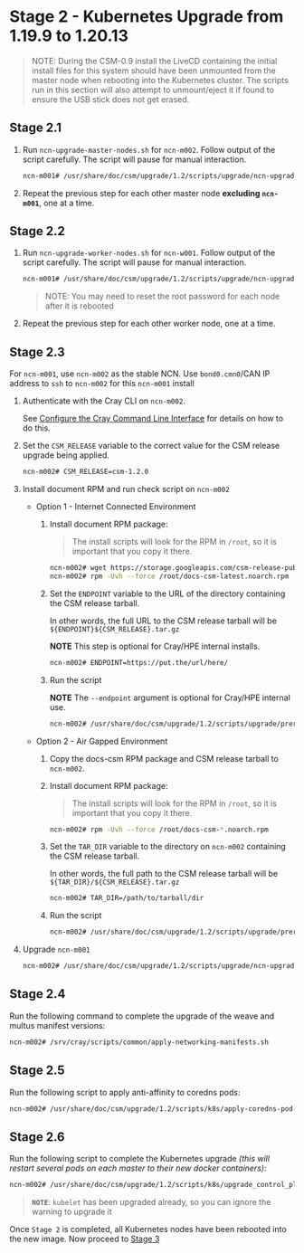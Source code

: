# Stage 2 - Kubernetes Upgrade from 1.19.9 to 1.20.13

> NOTE: During the CSM-0.9 install the LiveCD containing the initial install files for this system should have been unmounted from the master node when rebooting into the Kubernetes cluster. The scripts run in this section will also attempt to unmount/eject it if found to ensure the USB stick does not get erased.

## Stage 2.1

1. Run `ncn-upgrade-master-nodes.sh` for `ncn-m002`. Follow output of the script carefully. The script will pause for manual interaction.

    ```bash
    ncn-m001# /usr/share/doc/csm/upgrade/1.2/scripts/upgrade/ncn-upgrade-master-nodes.sh ncn-m002
    ```

1. Repeat the previous step for each other master node **excluding `ncn-m001`**, one at a time.

## Stage 2.2

1. Run `ncn-upgrade-worker-nodes.sh` for `ncn-w001`. Follow output of the script carefully. The script will pause for manual interaction.

    ```bash
    ncn-m001# /usr/share/doc/csm/upgrade/1.2/scripts/upgrade/ncn-upgrade-worker-nodes.sh ncn-w001
    ```

    > NOTE: You may need to reset the root password for each node after it is rebooted

1. Repeat the previous step for each other worker node, one at a time.

## Stage 2.3

For `ncn-m001`, use `ncn-m002` as the stable NCN. Use `bond0.cmn0`/CAN IP address to `ssh` to `ncn-m002` for this `ncn-m001` install

1. Authenticate with the Cray CLI on `ncn-m002`.

    See [Configure the Cray Command Line Interface](../../operations/configure_cray_cli.md) for details on how to do this.

1. Set the `CSM_RELEASE` variable to the correct value for the CSM release upgrade being applied.

    ```bash
    ncn-m002# CSM_RELEASE=csm-1.2.0
    ```

1. Install document RPM and run check script on `ncn-m002`

    * Option 1 - Internet Connected Environment

        1. Install document RPM package:

            > The install scripts will look for the RPM in `/root`, so it is important that you copy it there.

            ```bash
            ncn-m002# wget https://storage.googleapis.com/csm-release-public/csm-1.2/docs-csm/docs-csm-latest.noarch.rpm -P /root
            ncn-m002# rpm -Uvh --force /root/docs-csm-latest.noarch.rpm
            ```

        1. Set the `ENDPOINT` variable to the URL of the directory containing the CSM release tarball.

            In other words, the full URL to the CSM release tarball will be `${ENDPOINT}${CSM_RELEASE}.tar.gz`

            **NOTE** This step is optional for Cray/HPE internal installs.

            ```bash
            ncn-m002# ENDPOINT=https://put.the/url/here/
            ```

        1. Run the script

            **NOTE** The `--endpoint` argument is optional for Cray/HPE internal use.

            ```bash
            ncn-m002# /usr/share/doc/csm/upgrade/1.2/scripts/upgrade/prerequisites.sh --csm-version $CSM_RELEASE --endpoint $ENDPOINT
            ```

    * Option 2 - Air Gapped Environment

        1. Copy the docs-csm RPM package and CSM release tarball to `ncn-m002`.

        1. Install document RPM package:

            > The install scripts will look for the RPM in `/root`, so it is important that you copy it there.

            ```bash
            ncn-m002# rpm -Uvh --force /root/docs-csm-*.noarch.rpm
            ```

        1. Set the `TAR_DIR` variable to the directory on `ncn-m002` containing the CSM release tarball.

            In other words, the full path to the CSM release tarball will be `${TAR_DIR}/${CSM_RELEASE}.tar.gz`

            ```bash
            ncn-m002# TAR_DIR=/path/to/tarball/dir
            ```

        1. Run the script

            ```bash
            ncn-m002# /usr/share/doc/csm/upgrade/1.2/scripts/upgrade/prerequisites.sh --csm-version $CSM_RELEASE --tarball-file ${TAR_DIR}/${CSM_RELEASE}.tar.gz
            ```

1. Upgrade `ncn-m001`

    ```bash
    ncn-m002# /usr/share/doc/csm/upgrade/1.2/scripts/upgrade/ncn-upgrade-master-nodes.sh ncn-m001
    ```

## Stage 2.4

Run the following command to complete the upgrade of the weave and multus manifest versions:

```bash
ncn-m002# /srv/cray/scripts/common/apply-networking-manifests.sh
```

## Stage 2.5

Run the following script to apply anti-affinity to coredns pods:

```bash
ncn-m002# /usr/share/doc/csm/upgrade/1.2/scripts/k8s/apply-coredns-pod-affinity.sh
```

## Stage 2.6

Run the following script to complete the Kubernetes upgrade _(this will restart several pods on each master to their new docker containers)_:

```bash
ncn-m002# /usr/share/doc/csm/upgrade/1.2/scripts/k8s/upgrade_control_plane.sh
```

> **`NOTE`**: `kubelet` has been upgraded already, so you can ignore the warning to upgrade it

Once `Stage 2` is completed, all Kubernetes nodes have been rebooted into the new image. Now proceed to [Stage 3](Stage_3.md)
